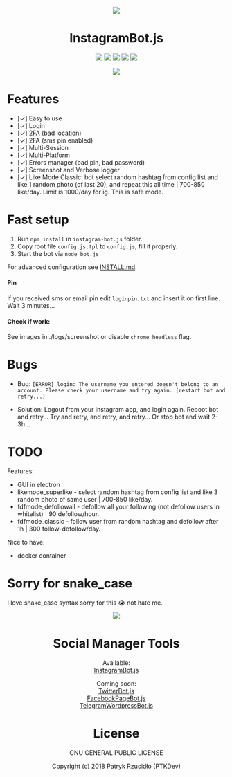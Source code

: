 <p align="center"><a href="https://instagram-bot.js.ptkdev.io" alt="Screenshot"><img src="https://ptkdev.it/img/bot/instagram-bot.js.png"></a></p>

<p align="center"><h1 align="center">InstagramBot.js</h1></p>

<p align="center"><a href="#" alt="License"><img src="https://img.shields.io/badge/license-GLPv3-brightgreen.svg"></a>
<a href="https://github.com/GoogleChrome/puppeteer" alt="powered by puppeteer"><img src="https://img.shields.io/badge/powered%20by-puppeteer-46aef7.svg"></a>
<a href="https://github.com/ptkdev/instagram-bot.js/releases" alt="Version"><img src="https://img.shields.io/badge/version-v0.5.1-lightgrey.svg"></a>
<a href="https://slack.ptkdev.io" alt="Slack Chat"><img src="https://img.shields.io/badge/chat%20on-Slack-orange.svg"></a>
<a href="https://paypal.me/ptkdev" alt="Paypale Donate"><img src="https://img.shields.io/badge/donate-PayPal-red.svg"></a>

<p align="center"><a href="https://instagram-bot.js.ptkdev.io" alt="Screenshot"><img src="https://ptkdev.it/img/bot/ptkdev-instagram-bot.gif"></a></p>

# Features
* [✓] Easy to use
* [✓] Login
* [✓] 2FA (bad location)
* [✓] 2FA (sms pin enabled)
* [✓] Multi-Session
* [✓] Multi-Platform
* [✓] Errors manager (bad pin, bad password)
* [✓] Screenshot and Verbose logger
* [✓] Like Mode Classic: bot select random hashtag from config list and like 1 random photo (of last 20), and repeat this all time | 700-850 like/day. Limit is 1000/day for ig. This is safe mode.

# Fast setup
1. Run `npm install` in `instagram-bot.js` folder.
2. Copy root file `config.js.tpl` to `config.js`, fill it properly.
3. Start the bot via `node bot.js`

For advanced configuration see [INSTALL.md](https://github.com/ptkdev/instagram-bot.js/blob/master/INSTALL.md).

#### Pin
If you received sms or email pin edit `loginpin.txt` and insert it on first line. Wait 3 minutes...

#### Check if work:
See images in ./logs/screenshot or disable `chrome_headless` flag.

# Bugs
* Bug: `[ERROR] login: The username you entered doesn't belong to an account. Please check your username and try again. (restart bot and retry...)`
- Solution: Logout from your instagram app, and login again. Reboot bot and retry... Try and retry, and retry, and retry... Or stop bot and wait 2-3h...

# TODO
Features:
* GUI in electron
* likemode_superlike - select random hashtag from config list and like 3 random photo of same user | 700-850 like/day.
* fdfmode_defollowall - defollow all your following (not defollow users in whitelist) | 90 defollow/hour.
* fdfmode_classic - follow user from random hashtag and defollow after 1h | 300 follow-defollow/day.

Nice to have:
* docker container

# Sorry for snake_case
I love snake_case syntax sorry for this :sob: not hate me.

<p align="center"><a href="https://github.com/social-manager-tools" alt="Screenshot"><img src="https://ptkdev.it/img/bot/social-manager-tools.png"></a></p>
<p align="center"><h1 align="center">Social Manager Tools</h1></p>

<p align="center">Available:<br />
<a href="https://github.com/social-manager-tools/instagram-bot.js">InstagramBot.js</a></p>

<p align="center">Coming soon:<br />
<a href="https://github.com/social-manager-tools/twitter-bot.js">TwitterBot.js</a><br />
<a href="https://github.com/social-manager-tools/facebook-page-bot.js">FacebookPageBot.js</a><br />
<a href="https://github.com/social-manager-tools/telegram-wordpress-news-bot.js">TelegramWordpressBot.js</a></p>

<p align="center"><h1 align="center">License</h1></p>

<p align="center">GNU GENERAL PUBLIC LICENSE</p>

<p align="center">Copyright (c) 2018 Patryk Rzucidło (PTKDev)</p>
